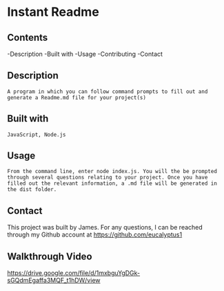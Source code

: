 # Instant Readme

## Contents

-Description
-Built with
-Usage
-Contributing
-Contact

## Description

    A program in which you can follow command prompts to fill out and generate a Readme.md file for your project(s)

## Built with

    JavaScript, Node.js

## Usage

    From the command line, enter node index.js. You will the be prompted through several questions relating to your project. Once you have filled out the relevant information, a .md file will be generated in the dist folder.

## Contact

This project was built by James.
For any questions, I can be reached through my Github account at https://github.com/eucalyptus1

## Walkthrough Video

https://drive.google.com/file/d/1mxbguYgDGk-sGQdmEgaffa3MQF_t1hDW/view
